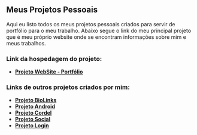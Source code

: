 ## Meus Projetos Pessoais
Aqui eu listo todos os meus projetos pessoais criados para servir de portfólio para o meu trabalho. Abaixo segue o link do meu principal projeto que é meu próprio website onde se encontram informações sobre mim e meus trabalhos.

### Link da hospedagem do projeto:
- **[Projeto WebSite - Portfólio](https://julianovatrepro.github.io)**

### Links de outros projetos criados por mim:
- **[Projeto BioLinks](https://julianovatrepro.github.io/biolinks)**
- **[Projeto Android](https://julianovatrepro.github.io/projeto-android)**
- **[Projeto Cordel](https://julianovatrepro.github.io/projeto-cordel)**
- **[Projeto Social](https://julianovatrepro.github.io/projeto-social)**
- **[Projeto Login](https://julianovatrepro.github.io/projeto-login)**